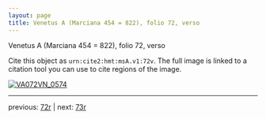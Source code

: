 ```yaml
---
layout: page
title: Venetus A (Marciana 454 = 822), folio 72, verso
---
```


Venetus A (Marciana 454 = 822), folio 72, verso

Cite this object as `urn:cite2:hmt:msA.v1:72v`.  The full image is linked to a citation tool you can use to cite regions of the image.

[![VA072VN_0574](http://www.homermultitext.org/iipsrv?IIIF=/project/homer/pyramidal/deepzoom/hmt/vaimg/2017a/VA072VN_0574.tif/full/800,/0/default.jpg)](http://www.homermultitext.org/ict2/?urn=urn:cite2:hmt:vaimg.2017a:VA072VN_0574) 

---

previous:  [72r](../72r/) | next: [73r](../73r/)